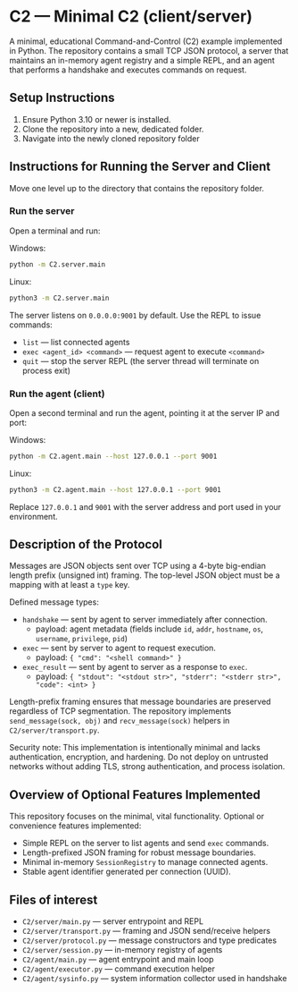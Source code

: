 # C2 — Minimal C2 (client/server)

A minimal, educational Command-and-Control (C2) example implemented in Python. The repository contains a small TCP JSON protocol, a server that maintains an in-memory agent registry and a simple REPL, and an agent that performs a handshake and executes commands on request.

## Setup Instructions

1. Ensure Python 3.10 or newer is installed.
2. Clone the repository into a new, dedicated folder.
3. Navigate into the newly cloned repository folder 

## Instructions for Running the Server and Client

Move one level up to the directory that contains the repository folder.

### Run the server
Open a terminal and run:

Windows: 
```bash
python -m C2.server.main
```
Linux:
```bash
python3 -m C2.server.main
```
The server listens on `0.0.0.0:9001` by default. Use the REPL to issue commands:
- `list` — list connected agents
- `exec <agent_id> <command>` — request agent to execute `<command>`
- `quit` — stop the server REPL (the server thread will terminate on process exit)

### Run the agent (client)
Open a second terminal and run the agent, pointing it at the server IP and port:

Windows: 
```bash
python -m C2.agent.main --host 127.0.0.1 --port 9001
```
Linux:
```bash
python3 -m C2.agent.main --host 127.0.0.1 --port 9001
```
Replace `127.0.0.1` and `9001` with the server address and port used in your environment.

## Description of the Protocol

Messages are JSON objects sent over TCP using a 4-byte big-endian length prefix (unsigned int) framing. The top-level JSON object must be a mapping with at least a `type` key.

Defined message types:
- `handshake` — sent by agent to server immediately after connection.
  - payload: agent metadata (fields include `id`, `addr`, `hostname`, `os`, `username`, `privilege`, `pid`)
- `exec` — sent by server to agent to request execution.
  - payload: `{ "cmd": "<shell command>" }`
- `exec_result` — sent by agent to server as a response to `exec`.
  - payload: `{ "stdout": "<stdout str>", "stderr": "<stderr str>", "code": <int> }`

Length-prefix framing ensures that message boundaries are preserved regardless of TCP segmentation. The repository implements `send_message(sock, obj)` and `recv_message(sock)` helpers in `C2/server/transport.py`.

Security note: This implementation is intentionally minimal and lacks authentication, encryption, and hardening. Do not deploy on untrusted networks without adding TLS, strong authentication, and process isolation.

## Overview of Optional Features Implemented

This repository focuses on the minimal, vital functionality. Optional or convenience features implemented:

- Simple REPL on the server to list agents and send `exec` commands.
- Length-prefixed JSON framing for robust message boundaries.
- Minimal in-memory `SessionRegistry` to manage connected agents.
- Stable agent identifier generated per connection (UUID).

## Files of interest

- `C2/server/main.py` — server entrypoint and REPL
- `C2/server/transport.py` — framing and JSON send/receive helpers
- `C2/server/protocol.py` — message constructors and type predicates
- `C2/server/session.py` — in-memory registry of agents
- `C2/agent/main.py` — agent entrypoint and main loop
- `C2/agent/executor.py` — command execution helper
- `C2/agent/sysinfo.py` — system information collector used in handshake

